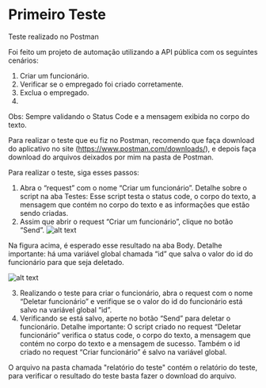 # Primeiro Teste

Teste realizado no Postman

Foi feito um projeto de automação utilizando a API pública com os seguintes cenários:

1.	Criar um funcionário.
2.	Verificar se o empregado foi criado corretamente.
3.	Exclua o empregado.
4.	
Obs: Sempre validando o Status Code e a mensagem exibida no corpo do texto.

Para realizar o teste que eu fiz no Postman, recomendo que faça download do aplicativo no site (https://www.postman.com/downloads/), e depois faça download do arquivos deixados por mim na pasta de Postman.

Para realizar o teste, siga esses passos:

1.	Abra o “request” com o nome “Criar um funcionário”.
Detalhe sobre o script na aba Testes: Esse script testa o status code, o corpo do texto, a mensagem que contém no corpo do texto e as informações que estão sendo criadas.
2.	Assim que abrir o request “Criar um funcionário”, clique no botão “Send”. 
![alt text](https://media.discordapp.net/attachments/902270296155906159/918594211232759888/unknown.png)

Na figura acima, é esperado esse resultado na aba Body.
Detalhe importante: há uma variável global chamada “id” que salva o valor do id do funcionário para que seja deletado.

![alt text](https://media.discordapp.net/attachments/902270296155906159/918594737248825344/unknown.png)

3.	Realizando o teste para criar o funcionário, abra o request com o nome “Deletar funcionário” e verifique se o valor do id do funcionário está salvo na variável global “id”.
4.	Verificando se está salvo, aperte no botão “Send” para deletar o funcionário.
Detalhe importante: O script criado no request “Deletar funcionário” verifica o status code, o corpo do texto, a mensagem que contém no corpo do texto e a mensagem de sucesso. Também o id criado no request “Criar funcionário” é salvo na variável global.

O arquivo na pasta chamada "relatório do teste" contém o relatório do teste, para verificar o resultado do teste basta fazer o download do arquivo.



